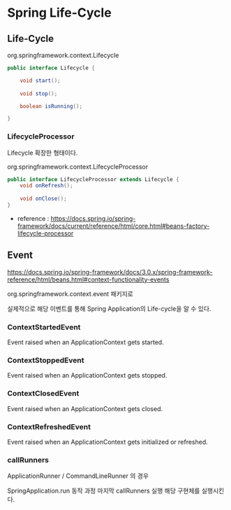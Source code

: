 # Spring Life-Cycle

## Life-Cycle

org.springframework.context.Lifecycle

~~~java
public interface Lifecycle {

	void start();
	
	void stop();

	boolean isRunning();

}
~~~

### LifecycleProcessor

Lifecycle 확장한 형태이다. 

org.springframework.context.LifecycleProcessor

~~~java
public interface LifecycleProcessor extends Lifecycle {
	void onRefresh();
	
	void onClose();
}
~~~~

- reference : https://docs.spring.io/spring-framework/docs/current/reference/html/core.html#beans-factory-lifecycle-processor


## Event

https://docs.spring.io/spring-framework/docs/3.0.x/spring-framework-reference/html/beans.html#context-functionality-events

org.springframework.context.event 패키지로

실제적으로 해당 이벤트를 통해 Spring Application의 Life-cycle을 알 수 있다. 

### ContextStartedEvent
Event raised when an ApplicationContext gets started.
### ContextStoppedEvent
Event raised when an ApplicationContext gets stopped.
### ContextClosedEvent
Event raised when an ApplicationContext gets closed.
### ContextRefreshedEvent
Event raised when an ApplicationContext gets initialized or refreshed.

### callRunners

ApplicationRunner / CommandLineRunner 의 경우 

SpringApplication.run 동작 과정 마지막 callRunners 실행 해당 구현체를 실행시킨다.



